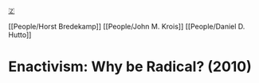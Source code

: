 [🇿](zotero://select/library/items/UCY5M4MX)

[[People/Horst Bredekamp]] [[People/John M. Krois]] [[People/Daniel D. Hutto]] 
# Enactivism: Why be Radical? (2010)

